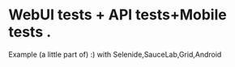 # WebUI tests + API tests+Mobile tests .
Example (a little part of)  :)
with Selenide,SauceLab,Grid,Android
